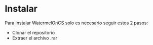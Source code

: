 # Instalar
Para instalar WatermelOnCS solo es necesario seguir estos 2 pasos:
- Clonar el repositorio
- Extraer el archivo .rar
